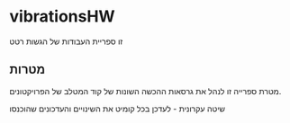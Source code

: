 # vibrationsHW
 
זו ספריית העבודות של הגשות רטט
## מטרות
מטרת ספרייה זו לנהל את גרסאות ההכשה השונות של קוד המטלב של הפרויקטונים.

שיטה עקרונית - לעדכן בכל קומיט את השינויים והעדכונים שהוכנסו
